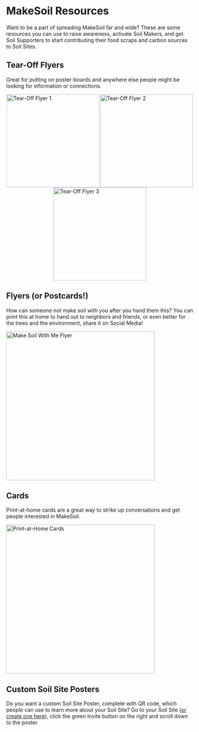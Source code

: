 # MakeSoil Resources

Want to be a part of spreading MakeSoil far and wide? These are some resources you can use to raise awareness, activate Soil Makers, and get Soil Supporters to start contributing their food scraps and carbon sources to Soil Sites.

## Tear-Off Flyers

Great for putting on poster-boards and anywhere else people might be looking for information or connections.

<div style="display:flex;flex-direction:row;flex-wrap:wrap;justify-content:space-between;">
	<a style="margin:auto;" href="https://raw.githubusercontent.com/MakeSoil/public-pages/master/files/ms-tear-off-v1.pdf">
		<img src="https://raw.githubusercontent.com/MakeSoil/public-pages/master/images/ms-tear-off-v1.png" alt="Tear-Off Flyer 1" width="250" />
	</a>
	<a style="margin:auto;" href="https://raw.githubusercontent.com/MakeSoil/public-pages/master/files/ms-tear-off-v2.pdf">
		<img src="https://raw.githubusercontent.com/MakeSoil/public-pages/master/images/ms-tear-off-v2.png" alt="Tear-Off Flyer 2" width="250" />
	</a>
	<a style="margin:auto;" href="https://raw.githubusercontent.com/MakeSoil/public-pages/master/files/ms-tear-off-v3.pdf">
		<img src="https://raw.githubusercontent.com/MakeSoil/public-pages/master/images/ms-tear-off-v3.png" alt="Tear-Off Flyer 3" width="250" />
	</a>
</div>

## Flyers (or Postcards!)

How can someone not make soil with you after you hand them this? You can print this at home to hand out to neighbors and friends, or even better for the trees and the environment, share it on Social Media!

<a href="https://raw.githubusercontent.com/MakeSoil/public-pages/master/files/MakeSoil Flyer:Poster - to print.pdf">
	<img src="https://raw.githubusercontent.com/MakeSoil/public-pages/master/images/ms-flyer-v1.png" alt="Make Soil With Me Flyer" width="400" />
</a>

## Cards

Print-at-home cards are a great way to strike up conversations and get people interested in MakeSoil.

<a href="https://raw.githubusercontent.com/MakeSoil/public-pages/master/files/MakeSoil Cards - to print.pdf">
	<img src="https://raw.githubusercontent.com/MakeSoil/public-pages/master/images/ms-print-at-home-cards.png" alt="Print-at-Home Cards" width="400" />
</a>

## Custom Soil Site Posters

Do you want a custom Soil Site Poster, complete with QR code, which people can use to learn more about your Soil Site? Go to your Soil Site ([or create one here](/create-soil-site)), click the green Invite button on the right and scroll down to the poster.
